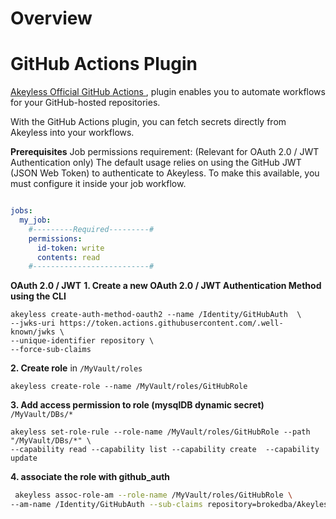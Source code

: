 # Overview
# GitHub Actions Plugin
[Akeyless Official GitHub Actions ](https://github.com/marketplace/actions/akeyless-authentication-and-fetching-secrets), plugin enables you to automate workflows for your GitHub-hosted repositories. 

With the GitHub Actions plugin, you can fetch secrets directly from Akeyless into your workflows.

**Prerequisites**
Job permissions requirement: (Relevant for OAuth 2.0 / JWT Authentication only)
The default usage relies on using the GitHub JWT (JSON Web Token) to authenticate to Akeyless. To make this available, you must configure it inside your job workflow.

```YAML

jobs:
  my_job:
    #---------Required---------#
    permissions: 
      id-token: write
      contents: read
    #--------------------------#
```

**OAuth 2.0 / JWT**
**1. Create a new OAuth 2.0 / JWT Authentication Method using the CLI**

```Shell
akeyless create-auth-method-oauth2 --name /Identity/GitHubAuth  \
--jwks-uri https://token.actions.githubusercontent.com/.well-known/jwks \
--unique-identifier repository \
--force-sub-claims
```

**2. Create role** in `/MyVault/roles` 

```shell
akeyless create-role --name /MyVault/roles/GitHubRole
```
**3. Add access permission to role (mysqlDB dynamic secret)** 
`/MyVault/DBs/*`

```shell
akeyless set-role-rule --role-name /MyVault/roles/GitHubRole --path "/MyVault/DBs/*" \
--capability read --capability list --capability create  --capability update

```
**4. associate the role with github_auth**

```bash
 akeyless assoc-role-am --role-name /MyVault/roles/GitHubRole \
--am-name /Identity/GitHubAuth --sub-claims repository=brokedba/Akeyless_demo
 ```